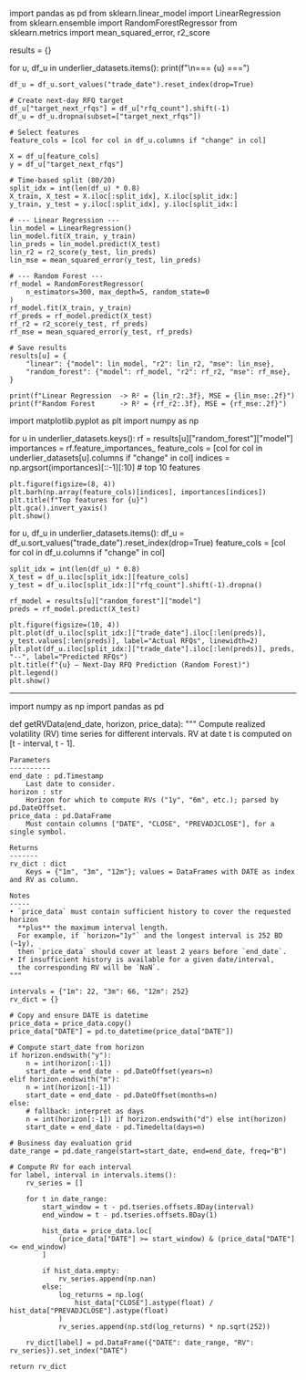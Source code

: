 import pandas as pd
from sklearn.linear_model import LinearRegression
from sklearn.ensemble import RandomForestRegressor
from sklearn.metrics import mean_squared_error, r2_score

results = {}

for u, df_u in underlier_datasets.items():
    print(f"\n=== {u} ===")

    df_u = df_u.sort_values("trade_date").reset_index(drop=True)
    
    # Create next-day RFQ target
    df_u["target_next_rfqs"] = df_u["rfq_count"].shift(-1)
    df_u = df_u.dropna(subset=["target_next_rfqs"])

    # Select features
    feature_cols = [col for col in df_u.columns if "change" in col]
    
    X = df_u[feature_cols]
    y = df_u["target_next_rfqs"]

    # Time-based split (80/20)
    split_idx = int(len(df_u) * 0.8)
    X_train, X_test = X.iloc[:split_idx], X.iloc[split_idx:]
    y_train, y_test = y.iloc[:split_idx], y.iloc[split_idx:]

    # --- Linear Regression ---
    lin_model = LinearRegression()
    lin_model.fit(X_train, y_train)
    lin_preds = lin_model.predict(X_test)
    lin_r2 = r2_score(y_test, lin_preds)
    lin_mse = mean_squared_error(y_test, lin_preds)

    # --- Random Forest ---
    rf_model = RandomForestRegressor(
        n_estimators=300, max_depth=5, random_state=0
    )
    rf_model.fit(X_train, y_train)
    rf_preds = rf_model.predict(X_test)
    rf_r2 = r2_score(y_test, rf_preds)
    rf_mse = mean_squared_error(y_test, rf_preds)

    # Save results
    results[u] = {
        "linear": {"model": lin_model, "r2": lin_r2, "mse": lin_mse},
        "random_forest": {"model": rf_model, "r2": rf_r2, "mse": rf_mse},
    }

    print(f"Linear Regression  -> R² = {lin_r2:.3f}, MSE = {lin_mse:.2f}")
    print(f"Random Forest      -> R² = {rf_r2:.3f}, MSE = {rf_mse:.2f}")



import matplotlib.pyplot as plt
import numpy as np

for u in underlier_datasets.keys():
    rf = results[u]["random_forest"]["model"]
    importances = rf.feature_importances_
    feature_cols = [col for col in underlier_datasets[u].columns if "change" in col]
    indices = np.argsort(importances)[::-1][:10]  # top 10 features
    
    plt.figure(figsize=(8, 4))
    plt.barh(np.array(feature_cols)[indices], importances[indices])
    plt.title(f"Top features for {u}")
    plt.gca().invert_yaxis()
    plt.show()


for u, df_u in underlier_datasets.items():
    df_u = df_u.sort_values("trade_date").reset_index(drop=True)
    feature_cols = [col for col in df_u.columns if "change" in col]
    
    split_idx = int(len(df_u) * 0.8)
    X_test = df_u.iloc[split_idx:][feature_cols]
    y_test = df_u.iloc[split_idx:]["rfq_count"].shift(-1).dropna()
    
    rf_model = results[u]["random_forest"]["model"]
    preds = rf_model.predict(X_test)
    
    plt.figure(figsize=(10, 4))
    plt.plot(df_u.iloc[split_idx:]["trade_date"].iloc[:len(preds)], y_test.values[:len(preds)], label="Actual RFQs", linewidth=2)
    plt.plot(df_u.iloc[split_idx:]["trade_date"].iloc[:len(preds)], preds, "--", label="Predicted RFQs")
    plt.title(f"{u} – Next-Day RFQ Prediction (Random Forest)")
    plt.legend()
    plt.show()
-------
import numpy as np
import pandas as pd

def getRVData(end_date, horizon, price_data):
    """
    Compute realized volatility (RV) time series for different intervals.
    RV at date t is computed on [t - interval, t - 1].

    Parameters
    ----------
    end_date : pd.Timestamp
        Last date to consider.
    horizon : str
        Horizon for which to compute RVs ("1y", "6m", etc.); parsed by pd.DateOffset.
    price_data : pd.DataFrame
        Must contain columns ["DATE", "CLOSE", "PREVADJCLOSE"], for a single symbol.

    Returns
    -------
    rv_dict : dict
        Keys = {"1m", "3m", "12m"}; values = DataFrames with DATE as index and RV as column.

    Notes
    -----
    • `price_data` must contain sufficient history to cover the requested horizon
      **plus** the maximum interval length.
      For example, if `horizon="1y"` and the longest interval is 252 BD (~1y),
      then `price_data` should cover at least 2 years before `end_date`.
    • If insufficient history is available for a given date/interval,
      the corresponding RV will be `NaN`.
    """

    intervals = {"1m": 22, "3m": 66, "12m": 252}
    rv_dict = {}

    # Copy and ensure DATE is datetime
    price_data = price_data.copy()
    price_data["DATE"] = pd.to_datetime(price_data["DATE"])

    # Compute start_date from horizon
    if horizon.endswith("y"):
        n = int(horizon[:-1])
        start_date = end_date - pd.DateOffset(years=n)
    elif horizon.endswith("m"):
        n = int(horizon[:-1])
        start_date = end_date - pd.DateOffset(months=n)
    else:
        # fallback: interpret as days
        n = int(horizon[:-1]) if horizon.endswith("d") else int(horizon)
        start_date = end_date - pd.Timedelta(days=n)

    # Business day evaluation grid
    date_range = pd.date_range(start=start_date, end=end_date, freq="B")

    # Compute RV for each interval
    for label, interval in intervals.items():
        rv_series = []

        for t in date_range:
            start_window = t - pd.tseries.offsets.BDay(interval)
            end_window = t - pd.tseries.offsets.BDay(1)

            hist_data = price_data.loc[
                (price_data["DATE"] >= start_window) & (price_data["DATE"] <= end_window)
            ]

            if hist_data.empty:
                rv_series.append(np.nan)
            else:
                log_returns = np.log(
                    hist_data["CLOSE"].astype(float) / hist_data["PREVADJCLOSE"].astype(float)
                )
                rv_series.append(np.std(log_returns) * np.sqrt(252))

        rv_dict[label] = pd.DataFrame({"DATE": date_range, "RV": rv_series}).set_index("DATE")

    return rv_dict
